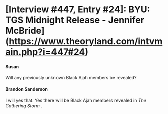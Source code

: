 # [Interview #447, Entry #24]: BYU: TGS Midnight Release - Jennifer McBride](https://www.theoryland.com/intvmain.php?i=447#24)

#### Susan

Will any previously unknown Black Ajah members be revealed?

#### Brandon Sanderson

I will yes that. Yes there will be Black Ajah members revealed in
*The Gathering Storm*
.


